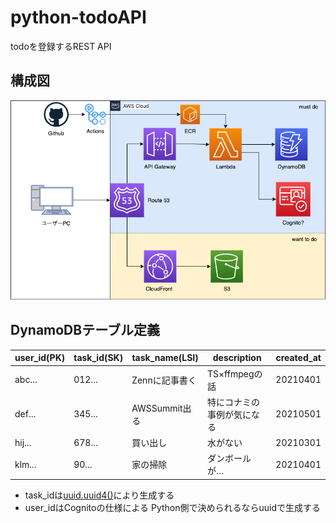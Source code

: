# python-todoAPI
todoを登録するREST API

## 構成図
![](https://raw.githubusercontent.com/mini-hiori/python-todoAPI/main/docs/architecture.png)

## DynamoDBテーブル定義

| user_id(PK) | task_id(SK) | task_name(LSI) | description | created_at | 
| ---- | ---- | ---- | ---- | ---- |
| abc... | 012... | Zennに記事書く | TS×ffmpegの話 | 20210401 | 
| def... | 345... | AWSSummit出る | 特にコナミの事例が気になる | 20210501 |
| hij... | 678... | 買い出し | 水がない | 20210301 | 
| klm... | 90... | 家の掃除 | ダンボールが… | 20210401 |

- task_idは[uuid.uuid4()](https://dev.classmethod.jp/articles/how-generate-uuid-python-uuid4/)により生成する
- user_idはCognitoの仕様による Python側で決められるならuuidで生成する